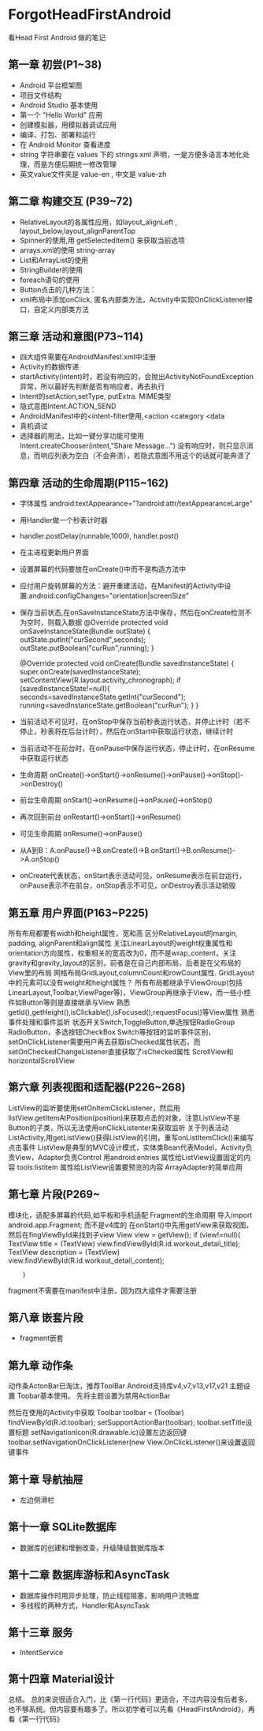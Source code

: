 # ForgotHeadFirstAndroid
看Head First Android 做的笔记
<br>
## 第一章 初尝(P1~38)
- Android 平台框架图
- 项目文件结构
- Android Studio 基本使用
- 第一个 "Hello World" 应用
- 创建模拟器，用模拟器调试应用
- 编译、打包、部署和运行
- 在 Android Monitor 查看进度
- string 字符串要在 values 下的 strings.xml 声明，一是方便多语言本地化处理，而是方便后期统一修改管理
- 英文value文件夹是 value-en , 中文是 value-zh
## 第二章 构建交互 (P39~72)
- RelativeLayout的各属性应用，如layout_alignLeft , layout_below,layout_alignParentTop
- Spinner的使用,用 getSelectedItem() 来获取当前选项
- arrays.xml的使用  string-array
- List和ArrayList的使用
- StringBuilder的使用
- foreach语句的使用
- Button点击的几种方法：
- xml布局中添加onClick, 匿名内部类方法，Activity中实现OnClickListener接口，自定义内部类方法

## 第三章 活动和意图(P73~114)
- 四大组件需要在AndroidManifest.xml中注册
- Activity的数据传递
- startActivity(intent)时，若没有响应的，会抛出ActivityNotFoundException异常，所以最好先判断是否有响应者，再去执行
- Intent的setAction,setType, putExtra.  MIME类型
- 隐式意图Intent.ACTION_SEND
- AndroidManifest中的<intent-filter使用,<action  <category  <data
- 真机调试
- 选择器的用法，比如一键分享功能可使用 Intent.createChooser(intent,"Share Message...")
没有响应时，则只显示消息，而响应列表为空白（不会奔溃），若隐式意图不用这个的话就可能奔溃了
## 第四章 活动的生命周期(P115~162)
- 字体属性  android:textAppearance="?android:attr/textAppearanceLarge"
- 用Handler做一个秒表计时器
- handler.postDelay(runnable,1000), handler.post()
- 在主进程更新用户界面
- 设置屏幕的代码要放在onCreate()中而不是构造方法中
- 应付用户旋转屏幕的方法：避开重建活动，在Manifest的Activity中设置:android:configChanges="orientation|screenSize"
- 保存当前状态,在onSaveInstanceState方法中保存，然后在onCreate检测不为空时，则载入数据
 @Override
    protected void onSaveInstanceState(Bundle outState) {
        outState.putInt("curSecond",seconds);
        outState.putBoolean("curRun",running);
    }

     @Override
        protected void onCreate(Bundle savedInstanceState) {
            super.onCreate(savedInstanceState);
            setContentView(R.layout.activity_chronograph);
            if (savedInstanceState!=null){
                seconds=savedInstanceState.getInt("curSecond");
                running=savedInstanceState.getBoolean("curRun");
            }
            }
- 当前活动不可见时，在onStop中保存当前秒表运行状态，并停止计时（若不停止，秒表将在后台计时），然后在onStart中获取运行状态，继续计时
- 当前活动不在前台时，在onPause中保存运行状态，停止计时，在onResume中获取运行状态

- 生命周期 onCreate()->onStart()->onResume()->onPause()->onStop()->onDestroy()
- 前台生命周期 onStart()->onResume()->onPause()->onStop()
- 再次回到前台 onRestart()->onStart()->onResume()
 - 可见生命周期 onResume()->onPause()
 - 从A到B：A.onPause()->B.onCreate()->B.onStart()->B.onResume()->A.onStop()
- onCreate代表状态，onStart表示活动可见，onResume表示在前台运行，onPause表示不在前台，onStop表示不可见，onDestroy表示活动销毁

## 第五章 用户界面(P163~P225)
所有布局都要有width和height属性，宽和高
区分RelativeLayout的margin, padding, alignParent和align属性
关注LinearLayout的weight权重属性和orientation方向属性，权重相关的宽高改为0，而不是wrap_content，关注gravity和gravity_layout的区别，前者是在自己内部布局，后者是在父布局的View里的布局
网格布局GridLayout,columnCount和rowCount属性. GridLayout中的元素可以没有weight和height属性？
所有布局都继承于ViewGroup(包括LinearLayout,Toolbar,ViewPager等)，ViewGroup再继承于View，而一些小控件如Button等则是直接继承与View
熟悉getId(),getHeight(),isClickable(),isFocused(),requestFocus()等View属性
熟悉事件处理和事件监听
状态开关Switch,ToggleButton,单选按钮RadioGroup RadioButton，多选按钮CheckBox
Switch等按钮的监听事件区别，setOnClickListener需要用户再去获取isChecked属性状态，而setOnCheckedChangeListener直接获取了isChecked属性
ScrollView和horizontalScrollView

## 第六章 列表视图和适配器(P226~268)
ListView的监听要使用setOnItemClickListener，然后用listView.getItemAtPosition(position)来获取点击的对象，注意ListView不是Button的子类，所以无法使用onClickListenter来获取监听
关于列表活动ListActivity,用getListView()获得ListView的引用，重写onListItemClick()来编写点击事件
ListView是典型的MVC设计模式，实体类Bean代表Model，Activity负责View，Adapter负责Control
用android:entries 属性给ListView设置固定的内容
tools:listitem 属性给ListView设置要预览的内容
ArrayAdapter的简单应用

## 第七章 片段(P269~
模块化，适配多屏幕的代码,如平板和手机适配
Fragment的生命周期
导入import android.app.Fragment; 而不是v4库的
在onStart()中先用getView来获取视图，然后在fingViewById来找到子view
View view = getView();
        if (view!=null){
            TextView title = (TextView) view.findViewById(R.id.workout_detail_title);
            TextView description = (TextView) view.findViewById(R.id.workout_detail_content);

        }

fragment不需要在manifest中注册，因为四大组件才需要注册

## 第八章 嵌套片段
- fragment嵌套
## 第九章 动作条
动作条ActonBar已淘汰，推荐ToolBar
Android支持库v4,v7,v13,v17,v21
主题设置
Toobar基本使用。 先将主题设置为禁用ActionBar
<style name="AppTheme.NoActionbar">
        <item name="windowActionBar">false</item>
        <item name="windowNoTitle">true</item>
</style>
然后在使用的Activity中获取
Toolbar toolbar = (Toolbar) findViewById(R.id.toolbar);
setSupportActionBar(toolbar);
toolbar.setTitle设置标题
setNavigationIcon(R.drawable.ic)设置左边返回键
toolbar.setNavigationOnClickListener(new View.OnClickListener()来设置返回键事件
## 第十章 导航抽屉
- 左边侧滑栏

## 第十一章 SQLite数据库
- 数据库的创建和增删改查，升级降级数据库版本

## 第十二章 数据库游标和AsyncTask
- 数据库操作时用异步处理，防止线程阻塞，影响用户流畅度
- 多线程的两种方式，Handler和AsyncTask

## 第十三章 服务
- IntentService

## 第十四章 Material设计

总结。 总的来说很适合入门，比《第一行代码》更适合，不过内容没有后者多，也不够系统。但内容要有趣多了。所以初学者可以先看《HeadFirstAndroid》，再看《第一行代码》

